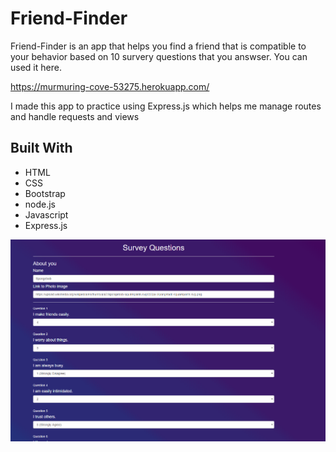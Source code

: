 # Friend-Finder

Friend-Finder is an app that helps you find a friend that is compatible to your behavior based on 10 survery questions that you answser. You can used it here.    

https://murmuring-cove-53275.herokuapp.com/  

I made this app to practice using Express.js which helps me manage routes and handle requests and views 


## Built With
* HTML
* CSS
* Bootstrap
* node.js
* Javascript
* Express.js


![friend-finder-gif](friend-finder-gif.gif)

